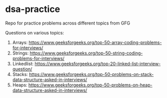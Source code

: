 # dsa-practice
Repo for practice problems across different topics from GFG

Questions on various topics:
1.  Arrays: https://www.geeksforgeeks.org/top-50-array-coding-problems-for-interviews/
2.  Strings: https://www.geeksforgeeks.org/top-50-string-coding-problems-for-interviews/
3.  Linkedlist: https://www.geeksforgeeks.org/top-20-linked-list-interview-question/
4.  Stacks: https://www.geeksforgeeks.org/top-50-problems-on-stack-data-structure-asked-in-interviews/
5.  Heaps: https://www.geeksforgeeks.org/top-50-problems-on-heap-data-structure-asked-in-interviews/
